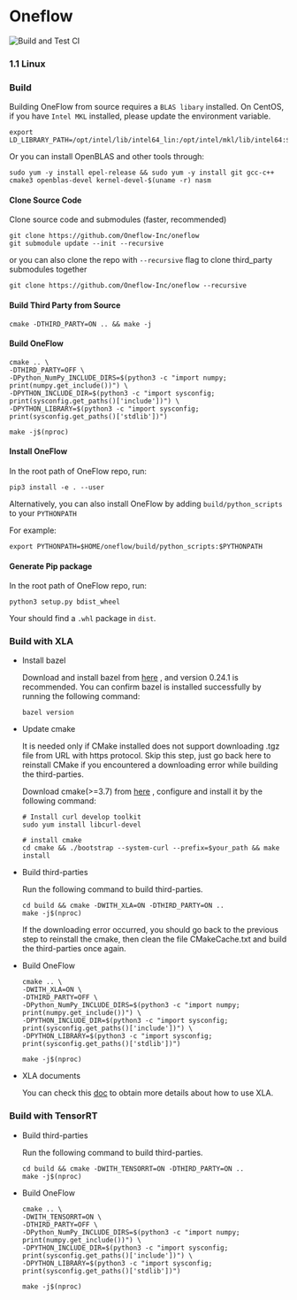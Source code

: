 # Oneflow
![Build and Test CI](https://github.com/Oneflow-Inc/oneflow/workflows/Build%20and%20Test%20CI/badge.svg?branch=develop)
### 1.1 Linux 

### Build

Building OneFlow from source requires a `BLAS libary` installed. On CentOS, if you have `Intel MKL` installed, please update the environment variable. 

```
export LD_LIBRARY_PATH=/opt/intel/lib/intel64_lin:/opt/intel/mkl/lib/intel64:$LD_LIBRARY_PATH
```

Or you can install OpenBLAS and other tools through:

```
sudo yum -y install epel-release && sudo yum -y install git gcc-c++ cmake3 openblas-devel kernel-devel-$(uname -r) nasm
```

#### Clone Source Code

Clone source code and submodules (faster, recommended)

```
git clone https://github.com/Oneflow-Inc/oneflow
git submodule update --init --recursive
```

or you can also clone the repo with `--recursive` flag to clone third_party submodules together

```
git clone https://github.com/Oneflow-Inc/oneflow --recursive
```

#### Build Third Party from Source

```
cmake -DTHIRD_PARTY=ON .. && make -j
```

#### Build OneFlow

```
cmake .. \
-DTHIRD_PARTY=OFF \
-DPython_NumPy_INCLUDE_DIRS=$(python3 -c "import numpy; print(numpy.get_include())") \
-DPYTHON_INCLUDE_DIR=$(python3 -c "import sysconfig; print(sysconfig.get_paths()['include'])") \
-DPYTHON_LIBRARY=$(python3 -c "import sysconfig; print(sysconfig.get_paths()['stdlib'])")

make -j$(nproc)
```

#### Install OneFlow

In the root path of OneFlow repo, run:
```
pip3 install -e . --user
```

Alternatively, you can also install OneFlow by adding `build/python_scripts` to your `PYTHONPATH`

For example:
```
export PYTHONPATH=$HOME/oneflow/build/python_scripts:$PYTHONPATH
```

#### Generate Pip package

In the root path of OneFlow repo, run:
```
python3 setup.py bdist_wheel
```
Your should find a `.whl` package in `dist`.

### Build with XLA

- Install bazel

  Download and install bazel from [here](https://docs.bazel.build/versions/1.0.0/bazel-overview.html) , and version 0.24.1 is recommended. You can confirm bazel is installed successfully by running the following command:

  ```shell
  bazel version
  ```

- Update cmake

  It is needed only if CMake installed does not support downloading .tgz file from URL with https protocol. Skip this step, just go back here to reinstall CMake if you encountered a downloading error while building the third-parties.

  Download cmake(>=3.7) from [here](https://cmake.org/download/) , configure and install it by the following command:

  ```shell
  # Install curl develop toolkit
  sudo yum install libcurl-devel
 
  # install cmake
  cd cmake && ./bootstrap --system-curl --prefix=$your_path && make install
  ```

- Build third-parties

  Run the following command to build third-parties.

  ```shell
  cd build && cmake -DWITH_XLA=ON -DTHIRD_PARTY=ON ..
  make -j$(nproc)
  ```

  If the downloading error occurred, you should go back to the previous step to reinstall the cmake, then clean the file CMakeCache.txt and build the third-parties once again.

- Build OneFlow

  ```shell
  cmake .. \
  -DWITH_XLA=ON \
  -DTHIRD_PARTY=OFF \
  -DPython_NumPy_INCLUDE_DIRS=$(python3 -c "import numpy; print(numpy.get_include())") \
  -DPYTHON_INCLUDE_DIR=$(python3 -c "import sysconfig; print(sysconfig.get_paths()['include'])") \
  -DPYTHON_LIBRARY=$(python3 -c "import sysconfig; print(sysconfig.get_paths()['stdlib'])")
  
  make -j$(nproc)
  ```

- XLA documents

  You can check this [doc](./oneflow/xrt/README.md) to obtain more details about how to use XLA.

### Build with TensorRT

- Build third-parties

  Run the following command to build third-parties.

  ```shell
  cd build && cmake -DWITH_TENSORRT=ON -DTHIRD_PARTY=ON ..
  make -j$(nproc)
  ```
- Build OneFlow

  ```shell
  cmake .. \
  -DWITH_TENSORRT=ON \
  -DTHIRD_PARTY=OFF \
  -DPython_NumPy_INCLUDE_DIRS=$(python3 -c "import numpy; print(numpy.get_include())") \
  -DPYTHON_INCLUDE_DIR=$(python3 -c "import sysconfig; print(sysconfig.get_paths()['include'])") \
  -DPYTHON_LIBRARY=$(python3 -c "import sysconfig; print(sysconfig.get_paths()['stdlib'])")

  make -j$(nproc)
  ```
